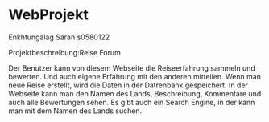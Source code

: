 # WebProjekt
Enkhtungalag Saran s0580122

Projektbeschreibung:Reise Forum

Der Benutzer kann von diesem Webseite die Reiseerfahrung sammeln und bewerten. Und auch eigene Erfahrung mit den anderen mitteilen. Wenn man neue Reise erstellt, wird die Daten in der Datrenbank gespeichert. In der Webseite kann man den Namen des Lands, Beschreibung, Kommentare und auch alle Bewertungen sehen. Es gibt auch ein Search Engine, in der kann man mit dem Namen des Lands suchen.
